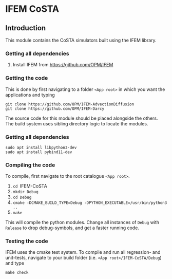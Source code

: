 # IFEM CoSTA 


## Introduction

This module contains the CoSTA simulators built using the IFEM library.

### Getting all dependencies

1. Install IFEM from https://github.com/OPM/IFEM

### Getting the code

This is done by first navigating to a folder `<App root>` in which you want
the applications and typing

    git clone https://github.com/OPM/IFEM-AdvectionDiffusion
    git clone https://github.com/OPM/IFEM-Darcy

The source code for this module should be placed alongside the others.
The build system uses sibling directory logic to locate the
modules.

### Getting all dependencies
    sudo apt install libpython3-dev
    sudo apt install pybind11-dev

### Compiling the code

To compile, first navigate to the root catalogue `<App root>`.

1. `cd `IFEM-CoSTA
2. `mkdir Debug`
3. `cd Debug`
5. `cmake -DCMAKE_BUILD_TYPE=Debug -DPYTHON_EXECUTABLE=/usr/bin/python3 ..`
6. `make`

This will compile the python modules.
Change all instances of `Debug` with `Release` to drop debug-symbols,
and get a faster running code.

### Testing the code

IFEM uses the cmake test system.
To compile and run all regression- and unit-tests, navigate to your build
folder (i.e. `<App root>/IFEM-CoSTA/Debug`) and type

    make check
